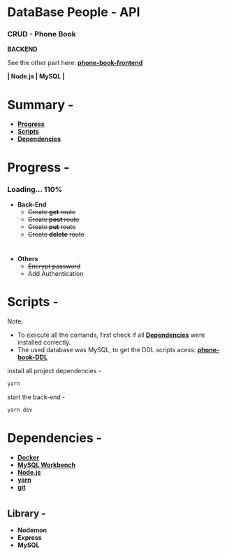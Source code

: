 # DataBase People - API

### CRUD - Phone Book
**BACKEND**

See the other part here: **[phone-book-frontend](https://github.com/JohnsCoder/databasePeople-frontend)**

**| Node.js | MySQL |** 
# 
# Summary -
- **[Progress](#progress--)**
- **[Scripts](#scripts--)**
- **[Dependencies](#dependencies--)**
# 
# Progress -


### Loading… 110%


- **Back-End**
    - ~~Create **get** route~~
    - ~~Create **post** route~~
    - ~~Create **put** route~~
    - ~~Create **delete** route~~

# 
- **Others**
    - ~~Encrypt password~~
    - Add Authentication
# 
# Scripts -

Note:
- To execute all the comands, first check if all **[Dependencies](#dependencies--)** were installed correctly.
- The used database was MySQL, to get the DDL scripts acess: **[phone-book-DDL](https://github.com/JohnsCoder/databasePeople-DDL)**



install all project dependencies -

```bash
yarn 

```

start the back-end -

```bash
yarn dev

```


# 
# Dependencies -


- **[Docker](https://www.docker.com/get-started/)**
- **[MySQL Workbench](https://dev.mysql.com/downloads/workbench/)**
- **[Node.js](https://nodejs.org/en/)**
- **[yarn](https://yarnpkg.com/getting-started/install)**
- **[git](https://git-scm.com/downloads)**

#
## Library -
- **Nodemon**
- **Express**
- **MySQL**
